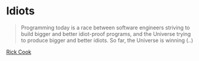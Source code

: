 # Idiots

> Programming today is a race between software engineers striving to build
> bigger and better idiot-proof programs, and the Universe trying to produce
> bigger and better idiots. So far, the Universe is winning (..)

[Rick Cook](https://en.wikipedia.org/wiki/Rick_Cook)
